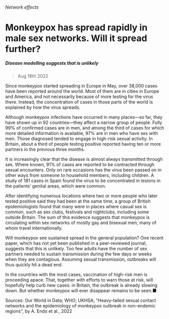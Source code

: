 ###### Network effects
# Monkeypox has spread rapidly in male sex networks. Will it spread further? 
##### Disease modelling suggests that is unlikely 
> Aug 18th 2022 



Since monkeypox started spreading in Europe in May, over 38,000 cases have been reported around the world. Most of them are in cities in Europe and America, and not necessarily because of more testing for the virus there. Instead, the concentration of cases in those parts of the world is explained by how the virus spreads. 
Although monkeypox infections have occurred in many places—so far, they have shown up in 92 countries—they affect a narrow group of people. Fully 99% of confirmed cases are in men, and among the third of cases for which more detailed information is available, 97% are in men who have sex with men. Those diagnosed tended to engage in high-risk sexual activity. In Britain, about a third of people testing positive reported having ten or more partners in the previous three months.


It is increasingly clear that the disease is almost always transmitted through sex. Where known, 91% of cases are reported to be contracted through sexual encounters. Only on rare occasions has the virus been passed on in other ways from someone to household members, including children. A study of 181 cases in Spain found the virus to be concentrated in lesions in the patients’ genital areas, which were common. 
After identifying numerous locations where two or more people who later tested positive said they had been at the same time, a group of British epidemiologists found that many were in places where casual sex is common, such as sex clubs, festivals and nightclubs, including some outside Britain. The sum of this evidence suggests that monkeypox is circulating within sex networks of mostly gay and bisexual men, many of whom travel internationally.
Will monkeypox see sustained spread in the general population? One recent paper, which has not yet been published in a peer-reviewed journal, suggests that this is unlikely. Too few adults have the number of sex partners needed to sustain transmission during the few days or weeks when they are contagious. Assuming sexual transmission, outbreaks will thus quickly hit a dead end. 


In the countries with the most cases, vaccination of high-risk men is proceeding apace. That, together with efforts to warn those at risk, will hopefully help curb new cases: in Britain, the outbreak is already slowing down. But whether monkeypox will ever disappear remains to be seen.■
Sources: Our World in Data; WHO; UKHSA; “Heavy-tailed sexual contact networks and the epidemiology of monkeypox outbreak in non-endemic regions”, by A. Endo et al., 2022

